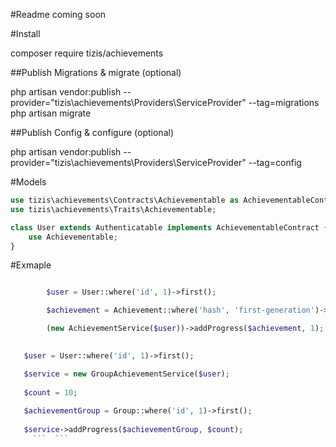 #Readme coming soon

#Install


composer require tizis/achievements

##Publish Migrations & migrate (optional)


php artisan vendor:publish --provider="tizis\achievements\Providers\ServiceProvider" --tag=migrations
php artisan migrate


##Publish Config & configure (optional)


php artisan vendor:publish --provider="tizis\achievements\Providers\ServiceProvider" --tag=config 


#Models


```php
use tizis\achievements\Contracts\Achievementable as AchievementableContract;
use tizis\achievements\Traits\Achievementable;

class User extends Authenticatable implements AchievementableContract {
	use Achievementable;
}
```   


#Exmaple

```php

  		$user = User::where('id', 1)->first();

        $achievement = Achievement::where('hash', 'first-generation')->first();

        (new AchievementService($user))->addProgress($achievement, 1);
      
``` 

```php
   $user = User::where('id', 1)->first();

   $service = new GroupAchievementService($user);
   
   $count = 10;
   
   $achievementGroup = Group::where('id', 1)->first();
   
   $service->addProgress($achievementGroup, $count);
     ```  ```   